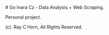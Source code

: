 <p># Go Inara Cz - Data Analysis + Web Scraping.</p>

<p>
Personal project. 
</p>

<p>(c). Ray C Horn, All RIghts Reserved.</p>
